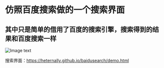 # 仿照百度搜索做的一个搜索界面
## 其中只是简单的借用了百度的搜索引擎，搜索得到的结果和百度搜索一样
![Image text](http://c.hiphotos.baidu.com/image/h%3D200/sign=43bce27e85025aafcc3279cbcbecab8d/562c11dfa9ec8a13f188f35ef003918fa1ecc0fa.jpg)

搜索界面：https://heternally.github.io/baidusearch/demo.html
